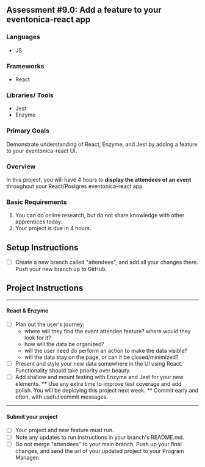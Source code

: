 ## Assessment #9.0: Add a feature to your eventonica-react app

### Languages

- JS

### Frameworks

- React

### Libraries/ Tools

- Jest
- Enzyme

### Primary Goals

Demonstrate understanding of React, Enzyme, and Jest by adding a feature to your eventonica-react UI.

### Overview

In this project, you will have 4 hours to **display the attendees of an event** throughout your React/Postgres eventonica-react app.

### Basic Requirements

1. You can do online research, but do not share knowledge with other apprentices today.
2. Your project is due in 4 hours.

## Setup Instructions

- [ ] Create a new branch called "attendees", and add all your changes there. Push your new branch up to GitHub.

## Project Instructions

---

#### React & Enzyme

- [ ] Plan out the user's journey:
  - where will they find the event attendee feature? where would they look for it?
  - how will the data be organized?
  - will the user need do perform an action to make the data visible?
  - will the data stay on the page, or can it be closed/minimized?
- [ ] Present and style your new data somewhere in the UI using React. Functionality should take priority over beauty.
- [ ] Add shallow and mount testing with Enzyme and Jest for your new elements.
      ** Use any extra time to improve test coverage and add polish. You will be deploying this project next week.
      ** Commit early and often, with useful commit messages.

---

#### Submit your project

- [ ] Your project and new feature must run.
- [ ] Note any updates to run instructions in your branch's README.md.
- [ ] Do not merge "attendees" to your main branch. Push up your final changes, and send the url of your updated project to your Program Manager.
